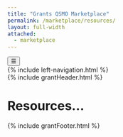 ```yaml
---
title: "Grants QSMO Marketplace"
permalink: /marketplace/resources/
layout: full-width
attached:
  - marketplace
---
```


<div class="grid-container" id="federal">
<button class="menu-toggle" onclick="toggleSidebar()">☰</button>
  <div id="esgms-header" class="grid-row">
    {% include left-navigation.html %}
   <div class="column-left desktop:grid-col-9">
      {% include grantHeader.html %}
      <div class="home-content">
       <h1>Resources...</h1>
      </div>
      {% include grantFooter.html %}
    </div> 
  </div>
</div>
